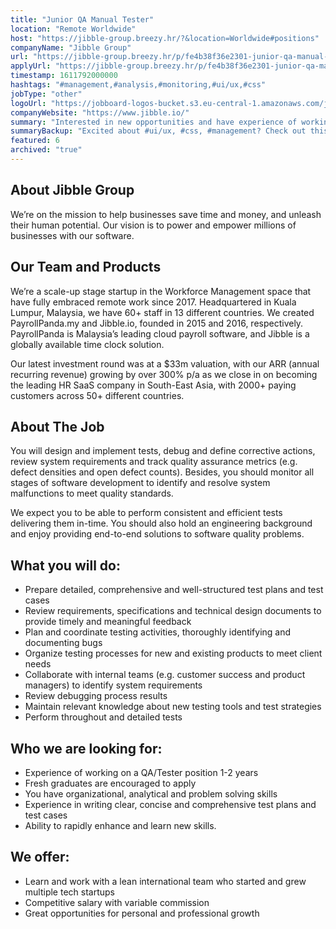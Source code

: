 ```yaml
---
title: "Junior QA Manual Tester"
location: "Remote Worldwide"
host: "https://jibble-group.breezy.hr/?&location=Worldwide#positions"
companyName: "Jibble Group"
url: "https://jibble-group.breezy.hr/p/fe4b38f36e2301-junior-qa-manual-tester"
applyUrl: "https://jibble-group.breezy.hr/p/fe4b38f36e2301-junior-qa-manual-tester/apply"
timestamp: 1611792000000
hashtags: "#management,#analysis,#monitoring,#ui/ux,#css"
jobType: "other"
logoUrl: "https://jobboard-logos-bucket.s3.eu-central-1.amazonaws.com/jibble-group"
companyWebsite: "https://www.jibble.io/"
summary: "Interested in new opportunities and have experience of working on a QA/Tester position 1-2 years? Jibble has a job opening for a Junior QA Manual Tester."
summaryBackup: "Excited about #ui/ux, #css, #management? Check out this job post!"
featured: 6
archived: "true"
---
```


## About Jibble Group

We’re on the mission to help businesses save time and money, and unleash their human potential. Our vision is to power and empower millions of businesses with our software.

## Our Team and Products

We’re a scale-up stage startup in the Workforce Management space that have fully embraced remote work since 2017. Headquartered in Kuala Lumpur, Malaysia, we have 60+ staff in 13 different countries. We created PayrollPanda.my and Jibble.io, founded in 2015 and 2016, respectively. PayrollPanda is Malaysia’s leading cloud payroll software, and Jibble is a globally available time clock solution.

Our latest investment round was at a $33m valuation, with our ARR (annual recurring revenue) growing by over 300% p/a as we close in on becoming the leading HR SaaS company in South-East Asia, with 2000+ paying customers across 50+ different countries.

## About The Job

You will design and implement tests, debug and define corrective actions, review system requirements and track quality assurance metrics (e.g. defect densities and open defect counts). Besides, you should monitor all stages of software development to identify and resolve system malfunctions to meet quality standards.

We expect you to be able to perform consistent and efficient tests delivering them in-time. You should also hold an engineering background and enjoy providing end-to-end solutions to software quality problems.

## What you will do:

*   Prepare detailed, comprehensive and well-structured test plans and test cases
*   Review requirements, specifications and technical design documents to provide timely and meaningful feedback
*   Plan and coordinate testing activities, thoroughly identifying and documenting bugs
*   Organize testing processes for new and existing products to meet client needs
*   Collaborate with internal teams (e.g. customer success and product managers) to identify system requirements
*   Review debugging process results
*   Maintain relevant knowledge about new testing tools and test strategies
*   Perform throughout and detailed tests

## Who we are looking for:

*   Experience of working on a QA/Tester position 1-2 years
*   Fresh graduates are encouraged to apply
*   You have organizational, analytical and problem solving skills
*   Experience in writing clear, concise and comprehensive test plans and test cases
*   Ability to rapidly enhance and learn new skills.

## We offer:

*   Learn and work with a lean international team who started and grew multiple tech startups
*   Competitive salary with variable commission
*   Great opportunities for personal and professional growth
